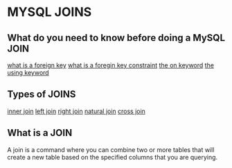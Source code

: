 # MYSQL JOINS   

## What do you need to know before doing a MySQL JOIN
[what is a foreign key][foreign]
[what is a foregin key constraint][constraint]
[the on keyword][on]
[the using keyword][using]


## Types of JOINS
[inner join][inner]
[left join][left]
[right join][right]
[natural join][natural]
[cross join][cross]


[home]:#mysql-joins
[foreign]:#what-is-a-foreign-key
[constraint]:#what-is-a-foreign-key-constraint
[on]:#the-on-keyword
[using]:#the-using-keyword
[inner]:#inner-join
[left]:#left-join
[right]:#right-join
[natural]:#natural-join
[cross]:#cross-join


## What is a JOIN
 A join is a command where you can combine two or more tables that will create a
 new table based on the specified columns that you are querying.
